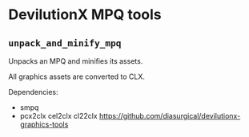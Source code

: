 # DevilutionX MPQ tools

## `unpack_and_minify_mpq`

Unpacks an MPQ and minifies its assets.

All graphics assets are converted to CLX.

Dependencies:
- smpq
- pcx2clx cel2clx cl22clx https://github.com/diasurgical/devilutionx-graphics-tools
